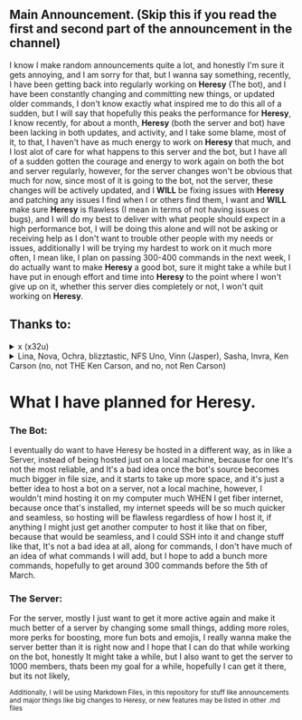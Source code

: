 
## Main Announcement. (Skip this if you read the first and second part of the announcement in the channel)

 I know I make random announcements quite a lot, and honestly I'm sure it gets annoying, and I am sorry for that, but I wanna say something, recently, I have been getting back into regularly working on **Heresy** (The bot), and I have been constantly changing and committing new things, or updated older commands, I don't know exactly what inspired me to do this all of a sudden, but I will say that hopefully this peaks the performance for **Heresy**, I know recently, for about a month, **Heresy** (both the server and bot) have been lacking in both updates, and activity, and I take some blame, most of it, to that, I haven't have as much energy to work on **Heresy** that much, and I lost alot of care for what happens to this server and the bot, but I have all of a sudden gotten the courage and energy to work again on both the bot and server regularly, however, for the server changes won't be obvious that much for now, since most of it is going to the bot, not the server, these changes will be actively updated, and I **WILL** be fixing issues with **Heresy** and patching any issues I find when I or others find them, I want and **WILL** make sure **Heresy** is flawless (I mean in terms of not having issues or bugs), and I will do my best to deliver with what people should expect in a high performance bot, I will be doing this alone and will not be asking or receiving help as I don't want to trouble other people with my needs or issues, additionally I will be trying my hardest to work on it much more often, I mean like, I plan on passing 300-400 commands in the next week, I do actually want to make **Heresy** a good bot, sure it might take a while but I have put in enough effort and time into **Heresy** to the point where I won't give up on it, whether this server dies completely or not, I won't quit working on **Heresy**.

## Thanks to:

<details>
  <summary>
x (x32u)
  </summary>
  <summary>
    **x** has helped me mostly with **Heresy** when I introduced the 2nd major rework `(v2.0)` of the bot, since he was the person who contributed heavily to it, and helped me deeply with it, so I owe him a bunch of thanks for that, **Heresy** would not be what it is right now had I not met him, he may be annoying and troll sometimes, but he is still a good friend, at least to me, and I appreciate him, regardless if he pisses me off sometimes, he is also the reason why I continue to work on **Heresy**, because even though he stopped working it after `v2.0`, I still get the energy to work on it because of him, and I want to make a bot that's at least decent, something maybe he can call a good bot, considering **Heresy** was a mess when he first saw it, not that it's not now, but it is way better than before
  </summary>
</details>

<details>
  <summary>
Lina, Nova, Ochra, blizztastic, NFS Uno, Vinn (Jasper), Sasha, Invra, Ken Carson (no, not THE Ken Carson, and no, not Ren Carson)
  </summary>
  <summary>
     Lina, Invra, Blizz, Jasper, and NFS UNO have been my friends for a while, considering I met them way before, well, Lina being the latest, but regardless, they have been good friends of mine and I appreciate them alot and they have been real friends, since i met them, Blizz and NFS UNO I have known way longer, over 2-3 years, all the way when I still played xbox, more specifically Need For Speed, they were good friends and still are, Ochra and Nova are also good friends of mine and while I don't talk to them as much as my other friends their still good friends of mine and I appreciate them as much as my other friends, as for Ken Carson (no, I don't mean the artist), he is also someone I recently met and he's pretty chill for the most part, but he's a lil special, I don't have much to say about him tbh, Sasha, I recently met 10 days prior to making this, and she's also pretty nice and chill, I've made a bit of friends recently and I do appreciate them.
  </summary>
</details>

# What I have planned for Heresy.

### The Bot:

I eventually do want to have Heresy be hosted in a different way, as in like a Server, instead of being hosted just on a local machine, because for one It's not the most reliable, and It's a bad idea once the bot's source becomes much bigger in file size, and it starts to take up more space, and it's just a better idea to host a bot on a server, not a local machine, however, I wouldn't mind hosting it on my computer much WHEN I get fiber internet, because once that's installed, my internet speeds will be so much quicker and seamless, so hosting will be flawless regardless of how I host it, if anything I might just get another computer to host it like that on fiber, because that would be seamless, and I could SSH into it and change stuff like that, It's not a bad idea at all, along for commands, I don't have much of an idea of what commands I will add, but I hope to add a bunch more commands, hopefully to get around 300 commands before the 5th of March.

### The Server:

For the server, mostly I just want to get it more active again and make it much better of a server by changing some small things, adding more roles, more perks for boosting, more fun bots and emojis, I really wanna make the server better than it is right now and I hope that I can do that while working on the bot, honestly It might take a while, but I also want to get the server to 1000 members, thats been my goal for a while, hopefully I can get it there, but its not likely,


<sub>Additionally, I will be using Markdown Files, in this repository for stuff like announcements and major things like big changes to Heresy, or new features may be listed in other .md files</sub>
